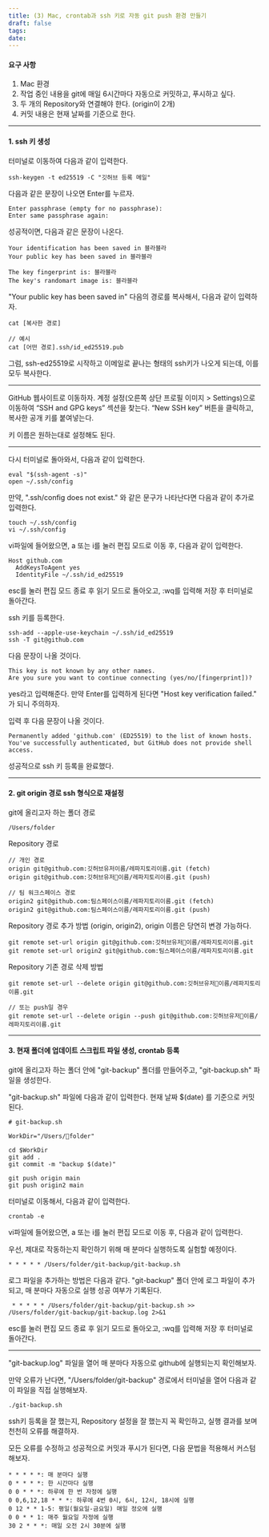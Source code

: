 ```yaml
---
title: (3) Mac, crontab과 ssh 키로 자동 git push 환경 만들기
draft: false
tags: 
date:
---
```


#### 요구 사항

1. Mac 환경
2. 작업 중인 내용을 git에 매일 6시간마다 자동으로 커밋하고, 푸시하고 싶다.
3. 두 개의 Repository와 연결해야 한다. (origin이 2개)
4. 커밋 내용은 현재 날짜를 기준으로 한다.

---
#### 1. ssh 키 생성


터미널로 이동하여 다음과 같이 입력한다.
```
ssh-keygen -t ed25519 -C "깃허브 등록 메일"
```

다음과 같은 문장이 나오면 Enter를 누르자.
```
Enter passphrase (empty for no passphrase): 
Enter same passphrase again:
```

성공적이면, 다음과 같은 문장이 나온다.
```
Your identification has been saved in 블라블라
Your public key has been saved in 블라블라

The key fingerprint is: 블라블라
The key's randomart image is: 블라블라
```

"Your public key has been saved in" 다음의 경로를 복사해서, 다음과 같이 입력하자.
```
cat [복사한 경로]

// 예시
cat [어떤 경로].ssh/id_ed25519.pub
```

그럼, ssh-ed25519로 시작하고 이메일로 끝나는 형태의 ssh키가 나오게 되는데, 이를 모두 복사한다.

---

GitHub 웹사이트로 이동하자.
계정 설정(오른쪽 상단 프로필 이미지 > Settings)으로 이동하여 “SSH and GPG keys” 섹션을 찾는다.
“New SSH key” 버튼을 클릭하고, 복사한 공개 키를 붙여넣는다.

키 이름은 원하는대로 설정해도 된다.

---

다시 터미널로 돌아와서, 다음과 같이 입력한다.
```
eval "$(ssh-agent -s)"
open ~/.ssh/config
```

만약, ".ssh/config does not exist." 와 같은 문구가 나타난다면 다음과 같이 추가로 입력한다.
```
touch ~/.ssh/config
vi ~/.ssh/config
```

vi파일에 들어왔으면, a 또는 i를 눌러 편집 모드로 이동 후, 다음과 같이 입력한다.
```
Host github.com
  AddKeysToAgent yes
  IdentityFile ~/.ssh/id_ed25519
```

esc를 눌러 편집 모드 종료 후 읽기 모드로 돌아오고, :wq를 입력해 저장 후 터미널로 돌아간다.

ssh 키를 등록한다.
```
ssh-add --apple-use-keychain ~/.ssh/id_ed25519
ssh -T git@github.com
```

다음 문장이 나올 것이다.
```
This key is not known by any other names.
Are you sure you want to continue connecting (yes/no/[fingerprint])?
```

yes라고 입력해준다.
만약 Enter를 입력하게 된다면 "Host key verification failed." 가 되니 주의하자.

입력 후 다음 문장이 나올 것이다.
```
Permanently added 'github.com' (ED25519) to the list of known hosts.
You've successfully authenticated, but GitHub does not provide shell access.
```

성공적으로 ssh 키 등록을 완료했다.

---
#### 2. git origin 경로 ssh 형식으로 재설정


git에 올리고자 하는 폴더 경로
```
/Users/folder
```

Repository 경로
```
// 개인 경로
origin git@github.com:깃허브유저이름/레파지토리이름.git (fetch)
origin git@github.com:깃허브유저이름/레파지토리이름.git (push)

// 팀 워크스페이스 경로
origin2 git@github.com:팀스페이스이름/레파지토리이름.git (fetch)
origin2 git@github.com:팀스페이스이름/레파지토리이름.git (push)
```

Repository 경로 추가 방법 (origin, origin2), origin 이름은 당연히 변경 가능하다.
```
git remote set-url origin git@github.com:깃허브유저이름/레파지토리이름.git
git remote set-url origin2 git@github.com:팀스페이스이름/레파지토리이름.git
```

Repository 기존 경로 삭제 방법
```
git remote set-url --delete origin git@github.com:깃허브유저이름/레파지토리이름.git

// 또는 push일 경우
git remote set-url --delete origin --push git@github.com:깃허브유저이름/레파지토리이름.git
```

---
#### 3. 현재 폴더에 업데이트 스크립트 파일 생성, crontab 등록


git에 올리고자 하는 폴더 안에 "git-backup" 폴더를 만들어주고, "git-backup.sh" 파일을 생성한다.

"git-backup.sh" 파일에 다음과 같이 입력한다. 현재 날짜 $(date) 를 기준으로 커밋된다.
```
# git-backup.sh

WorkDir="/Users/folder"

cd $WorkDir
git add .
git commit -m "backup $(date)"

git push origin main
git push origin2 main
```

터미널로 이동해서, 다음과 같이 입력한다.
```
crontab -e
```

vi파일에 들어왔으면, a 또는 i를 눌러 편집 모드로 이동 후, 다음과 같이 입력한다.

우선, 제대로 작동하는지 확인하기 위해 매 분마다 실행하도록 실험할 예정이다.
```
* * * * * /Users/folder/git-backup/git-backup.sh
```

로그 파일을 추가하는 방법은 다음과 같다. "git-backup" 폴더 안에 로그 파일이 추가되고, 매 분마다 자동으로 실행 성공 여부가 기록된다.
```
 * * * * * /Users/folder/git-backup/git-backup.sh >> /Users/folder/git-backup/git-backup.log 2>&1
```

esc를 눌러 편집 모드 종료 후 읽기 모드로 돌아오고, :wq를 입력해 저장 후 터미널로 돌아간다.

---

"git-backup.log" 파일을 열어 매 분마다 자동으로 github에 실행되는지 확인해보자.

만약 오류가 난다면, "/Users/folder/git-backup" 경로에서 터미널을 열어 다음과 같이 파일을 직접 실행해보자.
```
./git-backup.sh
```

ssh키 등록을 잘 했는지, Repository 설정을 잘 했는지 꼭 확인하고, 실행 결과를 보며 천천히 오류를 해결하자.

모든 오류를 수정하고 성공적으로 커밋과 푸시가 된다면, 다음 문법을 적용해서 커스텀해보자.
```
* * * * *: 매 분마다 실행
0 * * * *: 한 시간마다 실행
0 0 * * *: 하루에 한 번 자정에 실행
0 0,6,12,18 * * *: 하루에 4번 0시, 6시, 12시, 18시에 실행
0 12 * * 1-5: 평일(월요일-금요일) 매일 정오에 실행
0 0 * * 1: 매주 월요일 자정에 실행
30 2 * * *: 매일 오전 2시 30분에 실행
```